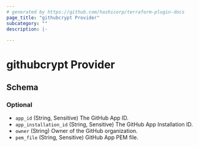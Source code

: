```yaml
---
# generated by https://github.com/hashicorp/terraform-plugin-docs
page_title: "githubcrypt Provider"
subcategory: ""
description: |-
  
---
```


# githubcrypt Provider





<!-- schema generated by tfplugindocs -->
## Schema

### Optional

- `app_id` (String, Sensitive) The GitHub App ID.
- `app_installation_id` (String, Sensitive) The GitHub App Installation ID.
- `owner` (String) Owner of the GitHub organization.
- `pem_file` (String, Sensitive) GitHub App PEM file.
